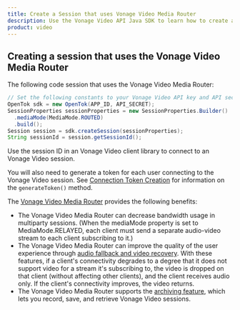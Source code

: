 ```yaml
---
title: Create a Session that uses Vonage Video Media Router
description: Use the Vonage Video API Java SDK to learn how to create a session. Sessions allow participants to use audio, video, and messaging functionality in your application.
product: video
---
```


## Creating a session that uses the Vonage Video Media Router

The following code session that uses the Vonage Video Media Router:

```java
// Set the following constants to your Vonage Video API key and API secret.
OpenTok sdk = new OpenTok(APP_ID, API_SECRET);
SessionProperties sessionProperties = new SessionProperties.Builder()
  .mediaMode(MediaMode.ROUTED)
  .build();
Session session = sdk.createSession(sessionProperties);
String sessionId = session.getSessionId();
```

Use the session ID in an Vonage Video client library to connect to an Vonage Video session.

You will also need to generate a token for each user connecting to the Vonage Video session. See [Connection Token Creation](/video/tutorials/create-token) for information on the `generateToken()` method.

The [Vonage Video Media Router](/video/guides/create-session#the-media-router-and-media-modes) provides the following benefits:

* The Vonage Video Media Router can decrease bandwidth usage in multiparty sessions. (When the mediaMode property is set to MediaMode.RELAYED, each client must send a separate audio-video stream to each client subscribing to it.)
* The Vonage Video Media Router can improve the quality of the user experience through [audio fallback and video recovery](https://www.vonage.com/communications-apis/video/features). With these features, if a client's connectivity degrades to a degree that it does not support video for a stream it's subscribing to, the video is dropped on that client (without affecting other clients), and the client receives audio only. If the client's connectivity improves, the video returns.
* The Vonage Video Media Router supports the [archiving feature](https://www.vonage.com/communications-apis/video/features), which lets you record, save, and retrieve Vonage Video sessions.
